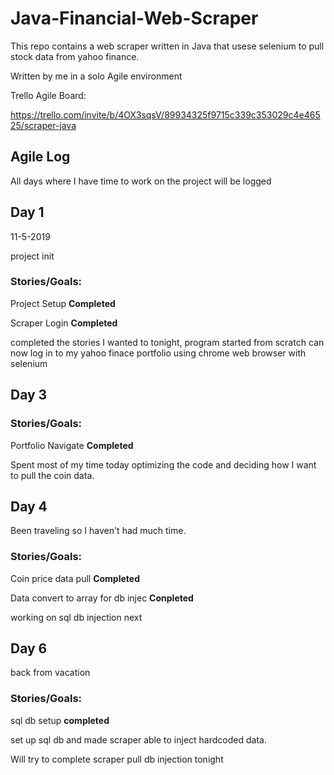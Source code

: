 # Java-Financial-Web-Scraper
This repo contains a web scraper written in Java that usese selenium to pull stock data from yahoo finance.



Written by me in a solo Agile environment

Trello Agile Board:

https://trello.com/invite/b/4OX3sqsV/89934325f9715c339c353029c4e46525/scraper-java


## Agile Log

All days where I have time to work on the project will be logged


## **Day 1**   

11-5-2019

project init

### Stories/Goals:

Project Setup **Completed**

Scraper Login **Completed**

completed the stories I wanted to tonight, program started from scratch can now log in to my yahoo finace portfolio using chrome web browser with selenium

## **Day 3**   


### Stories/Goals:

Portfolio Navigate **Completed**

Spent most of my time today optimizing the code and deciding how I want to pull the coin data.


## **Day 4**   

Been traveling so I haven't had much time.

### Stories/Goals:

Coin price data pull **Completed**

Data convert to array for db injec **Conpleted**

working on sql db injection next

## **Day 6**

back from vacation

### Stories/Goals:

sql db setup **completed**

set up sql db and made scraper able to inject hardcoded data.

Will try to complete scraper pull db injection tonight










